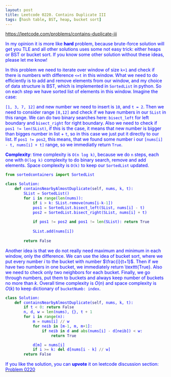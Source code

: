 ```yaml
---
layout: post
title: Leetcode 0220. Contains Duplicate III
tags: [hash table, BST, heap, bucket sort]
---
```


<a href="https://leetcode.com/problems/contains-duplicate-iii"> <font color = blue>https://leetcode.com/problems/contains-duplicate-iii

In my opinion it is more like **hard** problem, because brute-force solution will get you TLE and all other solutions uses some not easy trick: either heaps or BST or bucket sort. If you know some other solution without these ideas, please let me know!

In this problem we need to iterate over window of size `k+1` and check if there is numbers with difference `<=t` in this window. What we need to do efficiently is to add and remove elements from our window, and my choice of data structure is BST, which is implemented in `SortedList` in python. So on each step we have sorted list of elements in this window. Imagine the case:

`[1, 3, 7, 12]` and new number we need to insert is `10`, and `t = 2`. Then we need to consider range `[8,12]` and check if we have numbers in our `SList` in this range. We can do two binary searches here: `bisect_left` for left boundary and `bisect_right` for right boundary. Also we need to check if `pos1 != len(SList)`, if this is the case, it means that new number is bigger than bigges number in list + `t`, so in this case we just put it directly to our list. If `pos1 != pos2`, this means, that we found some number i our `[nums[i] - t, nums[i] + t]` range, so we immediatly return `True`.

**Complexity**: time complexity is `O(n log k)`, because we do `n` steps, each one with `O(log k)` complexity to do binary search, remove and add elements. Space complexity is `O(k)` to keep our `SortedList` updated.

```python
from sortedcontainers import SortedList

class Solution:
    def containsNearbyAlmostDuplicate(self, nums, k, t):
        SList = SortedList()
        for i in range(len(nums)):
            if i > k: SList.remove(nums[i-k-1])   
            pos1 = SortedList.bisect_left(SList, nums[i] - t)
            pos2 = SortedList.bisect_right(SList, nums[i] + t)
            
            if pos1 != pos2 and pos1 != len(SList): return True
            
            SList.add(nums[i])
        
        return False
```

Another idea is that we do not really need maximum and minimum in each window, only the difference. We can use the idea of bucket sort, where we put every number $i$ to the bucket with number $\frac{i}{t+1}$. Then if we have two numbers in one bucket, we immediately return \texttt{True}. Also we need to check only two neighbors for each bucket. Finally, we go through numbers, put them to buckets and always keep number of buckets no more than $k$. Overall time complexity is $O(n)$ and space complexity is $O(k)$ to keep dictionary of `bucketNumb: index`.

```python
class Solution:
    def containsNearbyAlmostDuplicate(self, nums, k, t):
        if t < 0: return False
        n, d, w = len(nums), {}, t + 1
        for i in range(n):
            m = nums[i] // w
            for neib in [m-1, m, m+1]:
                if neib in d and abs(nums[i] - d[neib]) < w:
                    return True

            d[m] = nums[i]
            if i >= k: del d[nums[i - k] // w]
        return False
```
If you like the solution, you can **upvote** it on leetcode discussion section:<a href="https://leetcode.com/problems/contains-duplicate-iii/discuss/824603/python-sortedlist-o(n-log-k)-solution-explained"> <font color = blue>Problem 0220
